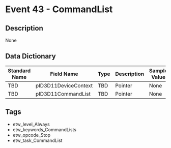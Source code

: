 # Event 43 - CommandList

## Description
None

## Data Dictionary
|Standard Name|Field Name|Type|Description|Sample Value|
|---|---|---|---|---|
|TBD|pID3D11DeviceContext|TBD|Pointer|None|None|
|TBD|pID3D11CommandList|TBD|Pointer|None|None|

## Tags
* etw_level_Always
* etw_keywords_CommandLists
* etw_opcode_Stop
* etw_task_CommandList